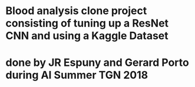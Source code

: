 # Blood analysis clone project consisting of tuning up a ResNet CNN and using a Kaggle Dataset
# done by JR Espuny and Gerard Porto during AI Summer TGN 2018
